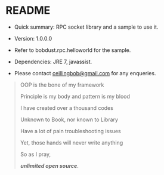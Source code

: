 # README #


* Quick summary: RPC socket library and a sample to use it.
* Version: 1.0.0.0

* Refer to bobdust.rpc.helloworld for the sample.
* Dependencies: JRE 7, javassist.

* Please contact ceillingbob@gmail.com for any enqueries.

> OOP is the bone of my framework
> 
> Principle is my body and pattern is my blood
> 
> I have created over a thousand codes
> 
> Unknown to Book, nor known to Library
> 
> Have a lot of pain troubleshooting issues
> 
> Yet, those hands will never write anything
> 
> So as I pray,
> 
> ***unlimited open source***.
